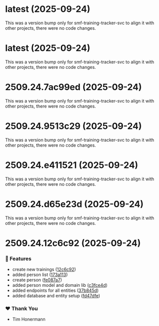 # latest (2025-09-24)

This was a version bump only for smf-training-tracker-svc to align it with other projects, there were no code changes.

# latest (2025-09-24)

This was a version bump only for smf-training-tracker-svc to align it with other projects, there were no code changes.

# 2509.24.7ac99ed (2025-09-24)

This was a version bump only for smf-training-tracker-svc to align it with other projects, there were no code changes.

# 2509.24.9513c29 (2025-09-24)

This was a version bump only for smf-training-tracker-svc to align it with other projects, there were no code changes.

# 2509.24.e411521 (2025-09-24)

This was a version bump only for smf-training-tracker-svc to align it with other projects, there were no code changes.

# 2509.24.d65e23d (2025-09-24)

This was a version bump only for smf-training-tracker-svc to align it with other projects, there were no code changes.

# 2509.24.12c6c92 (2025-09-24)

### 🚀 Features

- create new trainings ([12c6c92](https://github.com/timhonermann/smf-training-tracker/commit/12c6c92))
- added person list ([173a113](https://github.com/timhonermann/smf-training-tracker/commit/173a113))
- create person ([fe087a7](https://github.com/timhonermann/smf-training-tracker/commit/fe087a7))
- added person model and domain lib ([c3fce4d](https://github.com/timhonermann/smf-training-tracker/commit/c3fce4d))
- added endpoints for all entities ([37b845d](https://github.com/timhonermann/smf-training-tracker/commit/37b845d))
- added database and entity setup ([fd47dfe](https://github.com/timhonermann/smf-training-tracker/commit/fd47dfe))

### ❤️ Thank You

- Tim Honermann